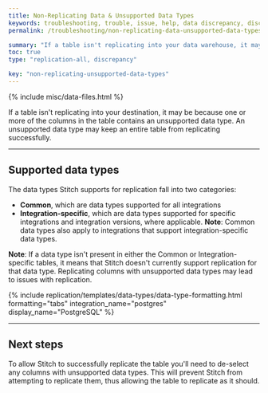 ```yaml
---
title: Non-Replicating Data & Unsupported Data Types
keywords: troubleshooting, trouble, issue, help, data discrepancy, discrepancies, not replicating, no replication
permalink: /troubleshooting/non-replicating-data-unsupported-data-types

summary: "If a table isn't replicating into your data warehouse, it may be because one or more of the columns in the table contains an unsupported data type."
toc: true
type: "replication-all, discrepancy"

key: "non-replicating-unsupported-data-types"
---
```


{% include misc/data-files.html %}

If a table isn't replicating into your destination, it may be because one or more of the columns in the table contains an unsupported data type. An unsupported data type may keep an entire table from replicating successfully.

---

## Supported data types

The data types Stitch supports for replication fall into two categories:

- **Common**, which are data types supported for all integrations
- **Integration-specific**, which are data types supported for specific integrations and integration versions, where applicable. **Note**: Common data types also apply to integrations that support integration-specific data types.

**Note**: If a data type isn't present in either the Common or Integration-specific tables, it means that Stitch doesn't currently support replication for that data type. Replicating columns with unsupported data types may lead to issues with replication.

{% include replication/templates/data-types/data-type-formatting.html formatting="tabs" integration_name="postgres" display_name="PostgreSQL" %}

---

## Next steps

To allow Stitch to successfully replicate the table you'll need to de-select any columns with unsupported data types. This will prevent Stitch from attempting to replicate them, thus allowing the table to replicate as it should.
